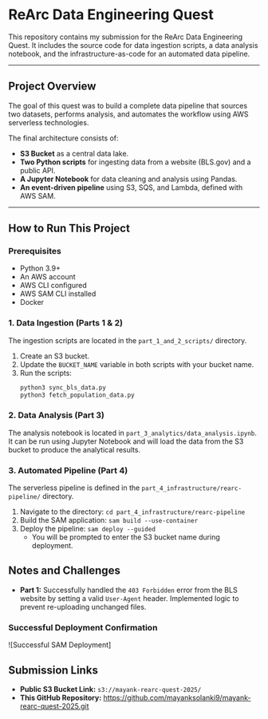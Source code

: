 # ReArc Data Engineering Quest

This repository contains my submission for the ReArc Data Engineering Quest. It includes the source code for data ingestion scripts, a data analysis notebook, and the infrastructure-as-code for an automated data pipeline.

---

## Project Overview

The goal of this quest was to build a complete data pipeline that sources two datasets, performs analysis, and automates the workflow using AWS serverless technologies.

The final architecture consists of:
* **S3 Bucket** as a central data lake.
* **Two Python scripts** for ingesting data from a website (BLS.gov) and a public API.
* **A Jupyter Notebook** for data cleaning and analysis using Pandas.
* **An event-driven pipeline** using S3, SQS, and Lambda, defined with AWS SAM.

---

## How to Run This Project

### Prerequisites
* Python 3.9+
* An AWS account
* AWS CLI configured
* AWS SAM CLI installed
* Docker

### 1. Data Ingestion (Parts 1 & 2)
The ingestion scripts are located in the `part_1_and_2_scripts/` directory.

1.  Create an S3 bucket.
2.  Update the `BUCKET_NAME` variable in both scripts with your bucket name.
3.  Run the scripts:
    ```bash
    python3 sync_bls_data.py
    python3 fetch_population_data.py
    ```

### 2. Data Analysis (Part 3)
The analysis notebook is located in `part_3_analytics/data_analysis.ipynb`. It can be run using Jupyter Notebook and will load the data from the S3 bucket to produce the analytical results.

### 3. Automated Pipeline (Part 4)
The serverless pipeline is defined in the `part_4_infrastructure/rearc-pipeline/` directory.

1.  Navigate to the directory: `cd part_4_infrastructure/rearc-pipeline`
2.  Build the SAM application: `sam build --use-container`
3.  Deploy the pipeline: `sam deploy --guided`
    * You will be prompted to enter the S3 bucket name during deployment.


## Notes and Challenges

* **Part 1:** Successfully handled the `403 Forbidden` error from the BLS website by setting a valid `User-Agent` header. Implemented logic to prevent re-uploading unchanged files.


### Successful Deployment Confirmation

![Successful SAM Deployment]

## Submission Links

* **Public S3 Bucket Link:** `s3://mayank-rearc-quest-2025/`
* **This GitHub Repository:** https://github.com/mayanksolanki9/mayank-rearc-quest-2025.git
